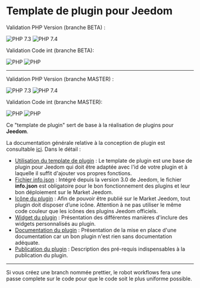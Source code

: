 # Template de plugin pour Jeedom

Validation PHP Version (branche BETA) :

![PHP 7.3](https://github.com/jeedom/plugin-template/actions/workflows/lint_Php73.yml/badge.svg?branch=beta)
![PHP 7.4](https://github.com/jeedom/plugin-template/actions/workflows/lint_Php74.yml/badge.svg?branch=beta)

Validation Code int (branche BETA):

![PHP](https://github.com/jeedom/plugin-template/actions/workflows/php.yml/badge.svg?branch=beta)
![PHP](https://github.com/jeedom/plugin-template/actions/workflows/codeLintGlobal.yml/badge.svg?branch=beta)


--------
Validation PHP Version (branche MASTER) :

![PHP 7.3](https://github.com/jeedom/plugin-template/actions/workflows/lint_Php73.yml/badge.svg?branch=master)
![PHP 7.4](https://github.com/jeedom/plugin-template/actions/workflows/lint_Php74.yml/badge.svg?branch=master)

Validation Code int (branche MASTER):

![PHP](https://github.com/jeedom/plugin-template/actions/workflows/php.yml/badge.svg?branch=master)
![PHP](https://github.com/jeedom/plugin-template/actions/workflows/codeLintGlobal.yml/badge.svg?branch=master)

Ce "template de plugin" sert de base à la réalisation de plugins pour **Jeedom**.

La documentation générale relative à la conception de plugin est consultable [ici](https://doc.jeedom.com/fr_FR/dev/). Dans le détail :   
* [Utilisation du template de plugin](https://doc.jeedom.com/fr_FR/dev/plugin_template) : Le template de plugin est une base de plugin pour Jeedom qui doit être adaptée avec l'id de votre plugin et à laquelle il suffit d'ajouter vos propres fonctions. 
* [Fichier info.json](https://doc.jeedom.com/fr_FR/dev/structure_info_json) : Intégré depuis la version 3.0 de Jeedom, le fichier **info.json** est obligatoire pour le bon fonctionnement des plugins et leur bon déploiement sur le Market Jeedom.
* [Icône du plugin](https://doc.jeedom.com/fr_FR/dev/Icone_de_plugin) : Afin de pouvoir être publié sur le Market Jeedom, tout plugin doit disposer d’une icône. Attention à ne pas utiliser le même code couleur que les icônes des plugins Jeedom officiels.
* [Widget du plugin](https://doc.jeedom.com/fr_FR/dev/widget_plugin) : Présentation des différentes manières d'inclure des widgets personnalisés au plugin.
* [Documentation du plugin](https://doc.jeedom.com/fr_FR/dev/documentation_plugin) : Présentation de la mise en place d'une documentation car un bon plugin n'est rien sans documentation adéquate.
* [Publication du plugin](https://doc.jeedom.com/fr_FR/dev/publication_plugin) : Description des pré-requis indispensables à la publication du plugin.

---
Si vous créez une branch nommée prettier, le robot workflows fera une passe complete sur le code pour que le code soit le plus uniforme possible.
